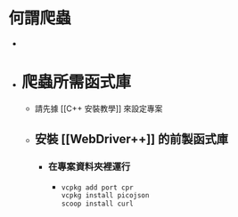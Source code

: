 # 何謂爬蟲
-
- # 爬蟲所需函式庫
	- 請先據 [[C++ 安裝教學]] 來設定專案
	- ## 安裝 [[WebDriver++]] 的前製函式庫
		- ### 在專案資料夾裡運行
			- ```bash
			  vcpkg add port cpr
			  vcpkg install picojson
			  scoop install curl
			  ```